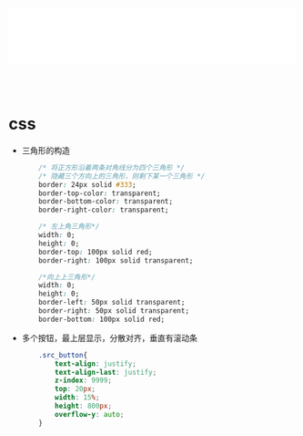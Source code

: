 <iframe id='head' align="center" width="100%" height="100" src="others_show.html"  frameborder="no" border="0" marginwidth="0" marginheight="px" scrolling="no" ></iframe>

<style>
    .iframe{margin:0 auto;}
</style>
<script src="https://code.jquery.com/jquery-3.1.1.min.js"></script>
<script>
    var oDiv = document.getElementById('head');
    oDiv.style.position = 'fixed'; oDiv.style.top = '0px'; oDiv.style.left = '0px'; oDiv.style.backgroundColor = 'rgba(255,255,255,0)';
    document.querySelector("body > div > h1 > a").innerHTML=''
    document.title="others/css";
</script>
<br><br>
<!-- ___________________________________________ -->
<!-- ___________________________________________ -->



# css


* 三角形的构造
    ```css
        /* 将正方形沿着两条对角线分为四个三角形 */
        /* 隐藏三个方向上的三角形，则剩下某一个三角形 */
        border: 24px solid #333;
        border-top-color: transparent;
        border-bottom-color: transparent;
        border-right-color: transparent;

        /* 左上角三角形*/
        width: 0;
        height: 0;
        border-top: 100px solid red;
        border-right: 100px solid transparent;

        /*向上上三角形*/
        width: 0;
        height: 0;
        border-left: 50px solid transparent;
        border-right: 50px solid transparent;
        border-bottom: 100px solid red;
    ```

* 多个按钮，最上层显示，分散对齐，垂直有滚动条
    ```css
        .src_button{
            text-align: justify;
            text-align-last: justify;
            z-index: 9999;
			top: 20px;
            width: 15%;
            height: 800px;
            overflow-y: auto;
        }
    ```

